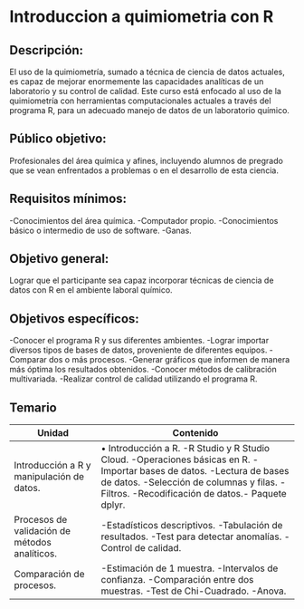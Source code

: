 # Introduccion a quimiometria con R

## Descripción:
El uso de la quimiometría, sumado a técnica de ciencia de datos actuales, es capaz de mejorar enormemente las capacidades analíticas de un laboratorio y su control de calidad. Este curso está enfocado al uso de la quimiometría con herramientas computacionales actuales a través del programa R, para un adecuado manejo de datos de un laboratorio químico. 

## Público objetivo:
Profesionales del área química y afines, incluyendo alumnos de pregrado que se vean enfrentados a problemas o en el desarrollo de esta ciencia.

## Requisitos mínimos:
 -Conocimientos del área química.
 -Computador propio.
 -Conocimientos básico o intermedio de uso de software.
 -Ganas.
 
## Objetivo general:
Lograr que el participante sea capaz incorporar técnicas de ciencia de datos con R en el ambiente laboral químico. 

## Objetivos específicos:
 -Conocer el programa R y sus diferentes ambientes.
 -Lograr importar diversos tipos de bases de datos, proveniente de diferentes equipos.
 -Comparar dos o más procesos.
 -Generar gráficos que informen de manera más óptima los resultados obtenidos.
 -Conocer métodos de calibración multivariada.
 -Realizar control de calidad utilizando el programa R.

## Temario

|  Unidad |Contenido   |
|---|---|
| Introducción a R  y manipulación de datos.  | •	Introducción a R. -R Studio y R Studio Cloud. -Operaciones básicas en R. -Importar bases de datos. -Lectura de bases de datos. -Selección de columnas y filas. -Filtros. -Recodificación de datos.- Paquete dplyr. |  
| Procesos de validación de métodos analíticos. | -Estadísticos descriptivos. -Tabulación de resultados. -Test para detectar anomalías. -Control de calidad. |  
| Comparación de procesos.  |  -Estimación de 1 muestra. -Intervalos de confianza. -Comparación entre dos muestras. -Test de Chi-Cuadrado. -Anova.| 
  
